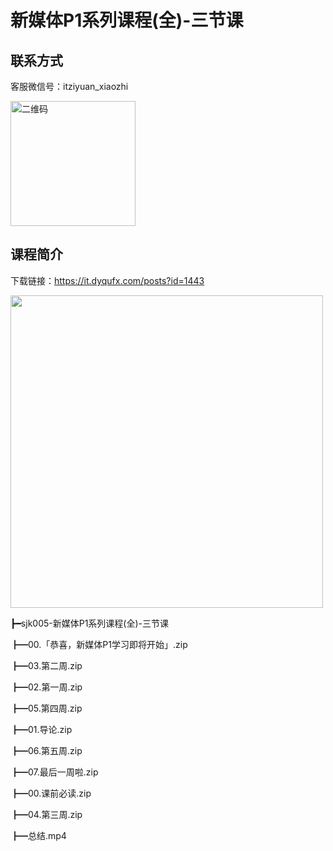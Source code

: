 # 新媒体P1系列课程(全)-三节课

## 联系方式

客服微信号：itziyuan_xiaozhi

<img src="https://ziyuanyun.oss-cn-guangzhou.aliyuncs.com/common/20240614073449/666b82192834a.jpg" width="200" height="200" alt="二维码">

## 课程简介

下载链接：https://it.dyqufx.com/posts?id=1443

<img src="https://ziyuanyun.oss-cn-guangzhou.aliyuncs.com/yun/20240515153937/664466b90ec5d.jpg" width="500" alt="">

  ┣━sjk005-新媒体P1系列课程(全)-三节课

 ┣━00.「恭喜，新媒体P1学习即将开始」.zip

 ┣━03.第二周.zip

 ┣━02.第一周.zip

 ┣━05.第四周.zip

 ┣━01.导论.zip

 ┣━06.第五周.zip

 ┣━07.最后一周啦.zip

 ┣━00.课前必读.zip

 ┣━04.第三周.zip

 ┣━总结.mp4

  